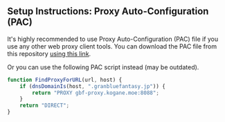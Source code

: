## Setup Instructions: Proxy Auto-Configuration (PAC)
It's highly recommended to use Proxy Auto-Configuration (PAC) file if you use any other web proxy client tools. You can download the PAC file from this repository [using this link](https://raw.githubusercontent.com/Frizz925/gbf-proxy/master/web/gbf-proxy.pac).

Or you can use the following PAC script instead (may be outdated).
```js
function FindProxyForURL(url, host) {
    if (dnsDomainIs(host, ".granbluefantasy.jp")) {
        return "PROXY gbf-proxy.kogane.moe:8088";
    }
    return "DIRECT";
}
```
